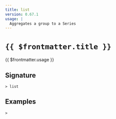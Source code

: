 ```yaml
---
title: list
version: 0.67.1
usage: |
  Aggregates a group to a Series
---
```


# <code>{{ $frontmatter.title }}</code>

<div style='white-space: pre-wrap;'>{{ $frontmatter.usage }}</div>

## Signature

```> list ```

## Examples


```shell
>
```
